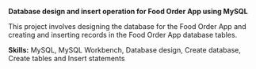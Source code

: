 **Database design and insert operation for Food Order App using MySQL**

This project involves designing the database for the Food Order App and creating and inserting records in the Food Order App database tables.

**Skills:**  MySQL, MySQL Workbench, Database design, Create database, Create tables and Insert statements
